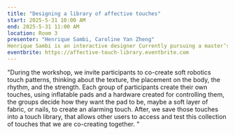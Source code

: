 ```yaml
---
title: "Designing a library of affective touches"
start: 2025-5-31 10:00 AM
end: 2025-5-31 11:00 AM
location: Room 3
presenter: "Henrique Sambi, Caroline Yan Zheng"
Henrique Sambi is an interactive designer Currently pursuing a master’s degree at KTH, Henrique is exploring technologies that interact closely with our bodies. Caroline Yan Zheng is a designer and researcher currently a Digital Futures postdoc fellow at KTH Royal Institute of Technology. 
eventbrite: https://affective-touch-library.eventbrite.com
---
```


"During the workshop, we invite participants to co-create soft robotics touch patterns, thinking about the texture, the placement on the body, the rhythm, and the strength. 
Each group of participants create their own touches, using inflatable pads and a hardware created for controlling them, the groups decide how they want the pad to be, maybe a soft layer of fabric, or nails, to create an alarming touch.  After, we save those touches into a touch library, that allows other users to access and test this collection of touches that we are co-creating together. "
